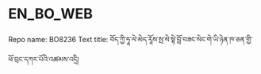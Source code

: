 # EN_BO_WEB
Repo name: BO8236
Text title: བོད་ཀྱི་ཧཱ་ལེ་མེད་རཱོས་སྤ་སེ་སྟེ་བློ་བཟང་སེང་གེ་ཡི་ཉེན་ཁ་ཅན་གྱི་ཕོ་བྲང་དཀར་པོའི་འཚམས་འདྲི།